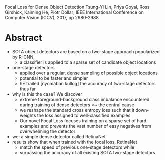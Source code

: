 Focal Loss for Dense Object Detection
Tsung-Yi Lin, Priya Goyal, Ross Girshick, Kaiming He, Piotr Dollar;
IEEE International Conference on Computer Vision (ICCV), 2017, pp 2980-2988

# Abstract

* SOTA object detectors are based on a two-stage approach popularized by R-CNN,
  * a classifier is applied to a sparse set of candidate object locations
* one-stage detectors
  * applied over a regular, dense sampling of possible object locations
  * potential to be faster and simpler
  * hE trailed [nyomában kullog] the accuracy of two-stage detectors thus far
* why is this the case? We discover
  * extreme foreground-background class imbalance
    encountered during training of dense detectors <~ the central cause
  * we reshape the standard cross entropy loss such that it
    down-weights the loss assigned to well-classified examples
  * Our novel Focal Loss focuses training on a sparse set of hard examples and
    prevents the vast number of easy negatives from overwhelming the detector
* we: a simple dense detector called RetinaNet
* results show that when trained with the focal loss, RetinaNet
  * match the speed of previous one-stage detectors while
  * surpassing the accuracy of all existing SOTA two-stage detectors
